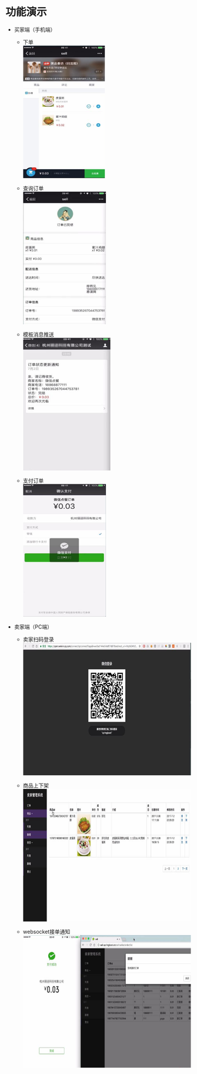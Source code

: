 ﻿# 功能演示

*   买家端（手机端）
    * 下单
<br/><img src="https://github.com/hdonghong/sell/blob/master/other/images/1.jpg" alt="" height="360"/>
    
    *   查询订单
<br/><img src="https://github.com/hdonghong/sell/blob/master/other/images/7.jpg" alt="" height="360"/>
    
    *   模板消息推送
<br/><img src="https://github.com/hdonghong/sell/blob/master/other/images/6.jpg" alt="" height="360"/>
    
    *   支付订单
<br/><img src="https://github.com/hdonghong/sell/blob/master/other/images/2.jpg" alt="" height="360"/>
    
*   卖家端（PC端）
    *   卖家扫码登录
<br/><img src="https://github.com/hdonghong/sell/blob/master/other/images/3.jpg" alt="" height="360"/>

    *   商品上下架
<br/><img src="https://github.com/hdonghong/sell/blob/master/other/images/4.jpg" alt="" height="360"/>
    
    *   websocket接单通知
<br/><img src="https://github.com/hdonghong/sell/blob/master/other/images/5.jpg" alt="" height="360"/>